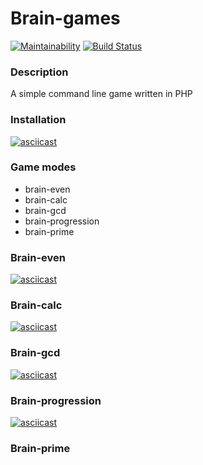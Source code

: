 # Brain-games

[![Maintainability](https://api.codeclimate.com/v1/badges/206958e0892f433be5bf/maintainability)](https://codeclimate.com/github/arkadiy93/php-project-lvl1/maintainability) [![Build Status](https://travis-ci.org/arkadiy93/php-project-lvl1.svg?branch=master)](https://travis-ci.org/arkadiy93/php-project-lvl1)

### Description
A simple command line game written in PHP

### Installation
[![asciicast](https://asciinema.org/a/251052.svg)](https://asciinema.org/a/251052)

### Game modes
* brain-even
* brain-calc
* brain-gcd
* brain-progression
* brain-prime

### Brain-even

[![asciicast](https://asciinema.org/a/251230.svg)](https://asciinema.org/a/251230)

### Brain-calc

[![asciicast](https://asciinema.org/a/251287.svg)](https://asciinema.org/a/251287)

### Brain-gcd

[![asciicast](https://asciinema.org/a/251283.svg)](https://asciinema.org/a/251283)

### Brain-progression

[![asciicast](https://asciinema.org/a/251295.svg)](https://asciinema.org/a/251295)

### Brain-prime
